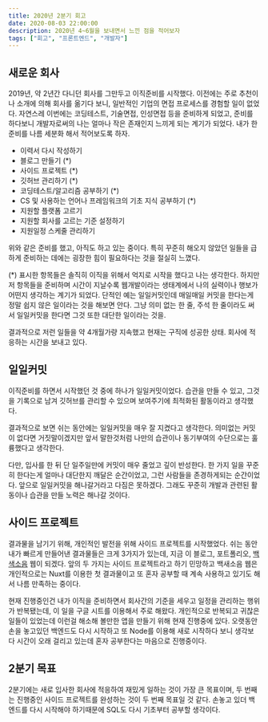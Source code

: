 ```yaml
---
title: 2020년 2분기 회고
date: 2020-08-03 22:00:00
description: 2020년 4~6월을 보내면서 느낀 점을 적어보자
tags: ["회고", "프론트엔드", "개발자"]
---
```


## 새로운 회사

2019년, 약 2년간 다니던 회사를 그만두고 이직준비를 시작했다. 이전에는 주로 추천이나 소개에 의해 회사를 옮기다 보니, 일반적인 기업의 면접 프로세스를 경험할 일이 없었다. 자연스레 이번에는 코딩테스트, 기술면접, 인성면접 등을 준비하게 되었고, 준비를 하다보니 개발자로써의 나는 얼마나 작은 존재인지 느끼게 되는 계기가 되었다. 내가 한 준비를 나름 세분화 해서 적어보도록 하자.

- 이력서 다시 작성하기
- 블로그 만들기 (\*)
- 사이드 프로젝트 (\*)
- 깃허브 관리하기 (\*)
- 코딩테스트/알고리즘 공부하기 (\*)
- CS 및 사용하는 언어나 프레임워크의 기초 지식 공부하기 (\*)
- 지원할 플랫폼 고르기
- 지원할 회사를 고르는 기준 설정하기
- 지원일정 스케줄 관리하기

위와 같은 준비를 했고, 아직도 하고 있는 중이다. 특히 꾸준히 해오지 않았던 일들을 급하게 준비하는 데에는 굉장한 힘이 필요하다는 것을 절실히 느꼈다.

(\*) 표시한 항목들은 솔직히 이직을 위해서 억지로 시작을 했다고 나는 생각한다. 하지만 저 항목들을 준비하며 시간이 지날수록 웹개발이라는 생태계에서 나의 실력이나 행보가 어떤지 생각하는 계기가 되었다. 단적인 예는 일일커밋인데 매일매일 커밋을 한다는게 정말 쉽지 않은 일이라는 것을 해보면 안다. 그냥 의미 없는 한 줄, 주석 한 줄이라도 써서 일일커밋을 한다면 그것 또한 대단한 일이라는 것을.

결과적으로 저런 일들을 약 4개월가량 지속했고 현재는 구직에 성공한 상태. 회사에 적응하는 시간을 보내고 있다.

## 일일커밋

이직준비를 하면서 시작했던 것 중에 하나가 일일커밋이었다. 습관을 만들 수 있고, 그것을 기록으로 남겨 깃허브를 관리할 수 있으며 보여주기에 최적화된 활동이라고 생각했다.

결과적으로 보면 쉬는 동안에는 일일커밋을 매우 잘 지켰다고 생각한다. 의미없는 커밋이 없다면 거짓말이겠지만 앞서 말한것처럼 나만의 습관이나 동기부여의 수단으로는 훌륭했다고 생각한다.

다만, 입사를 한 뒤 단 일주일만에 커밋이 매우 줄었고 깊이 반성한다. 한 가지 일을 꾸준히 한다는게 얼마나 대단한지 깨달은 순간이었고, 그런 사람들을 존경하게되는 순간이었다. 앞으로 일일커밋을 해나갈거라고 다짐은 못하겠다. 그래도 꾸준히 개발과 관련된 활동이나 습관을 만들 노력은 해나갈 것이다.

## 사이드 프로젝트

결과물을 남기기 위해, 개인적인 발전을 위해 사이드 프로젝트를 시작했었다. 쉬는 동안 내가 빠르게 만들어낸 결과물들은 크게 3가지가 있는데, 지금 이 블로그, 포트폴리오, [백색소음](https://noise.khwan.kr/) 웹이 되겠다. 앞의 두 가지는 사이드 프로젝트라고 하기 민망하고 백새소음 웹은 개인적으로는 Nuxt를 이용한 첫 결과물이고 또 혼자 공부할 때 계속 사용하고 있기도 해서 나름 만족하는 중이다.

현재 진행중인건 내가 이직을 준비하면서 회사간의 기준을 세우고 일정을 관리하는 행위가 반복됐는데, 이 일을 구글 시트를 이용해서 주로 해왔다. 개인적으로 반복되고 귀찮은 일들이 있었는데 이런걸 해소해 볼만한 앱을 만들기 위해 현재 진행중에 있다. 오랫동안 손을 놓고있던 백엔드도 다시 시작하고 또 Node를 이용해 새로 시작하다 보니 생각보다 시간이 오래 걸리고 있는데 혼자 공부한다는 마음으로 진행중이다.

## 2분기 목표

2분기에는 새로 입사한 회사에 적응하여 재밌게 일하는 것이 가장 큰 목표이며, 두 번째는 진행중인 사이드 프로젝트를 완성하는 것이 두 번째 목표일 것 같다. 손놓고 있더 백엔드를 다시 시작해야 하기때문에 SQL도 다시 기초부터 공부할 생각이다.
